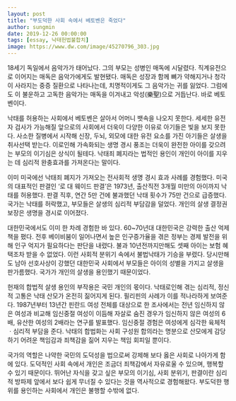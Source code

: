 ```yaml
---
layout: post
title: "부도덕한 사회 속에서 베토벤은 죽었다"
author: sungmin
date: 2019-12-26 00:00:00
tags: [essay, 낙태헌법불합치]
image: https://www.dw.com/image/45270796_303.jpg
---
```


18세기 독일에서 음악가가 태어났다. 그의 부모는 성병인 매독에 시달렸다. 직계유전으로 이어지는 매독은 음악가에게도 발현됐다. 매독은 성장과 함께 뼈가 약해지거나 청각이 사라지는 중증 질환으로 나타나는데, 치명적이게도 그 음악가는 귀를 잃었다. 그럼에도 이 불운하고 고독한 음악가는 매독을 이겨내고 악성(樂聖)으로 거듭난다. 바로 베토벤이다.

낙태를 허용하는 사회에서 베토벤은 살아서 어머니 뱃속을 나오지 못한다. 세세한 유전자 검사가 가능해질 앞으로의 사회에서 더욱이 다양한 이유로 아기들은 빛을 보지 못한다. 사소한 질병에서 시작해 신장, 두뇌, 외모에 대한 유전 요소를 가진 아기들은 살생을 취사선택 받는다. 이로인해 가속화되는 생명 경시 풍조는 더욱이 완전한 아이를 갖으려는 부모의 이기심은 상식이 될테다. 낙태죄 폐지라는 법적인 용인이 개인이 아이를 지우는 데 심리적 완충효과를 가져온다는 말이다.

이미 미국에선 낙태죄 폐지가 가져오는 전사회적 생명 경시 효과 사례를 경험했다. 미국의 대표적인 판결인 ‘로 대 웨이드 판결’은 1973년, 출산직전 3개월 미만의 아이까지 낙태를 허용했다. 판결 직후, 연간 5만 건에 불과했던 낙태 횟수가 75만 건으로 급증했다. 국가는 낙태를 허락했고, 부모들은 살생의 심리적 부담감을 덜었다. 개인의 살생 결정권 보장은 생명을 경시로 이어졌다.

대한민국에서도 이미 한 차례 경험한 바 있다. 60~70년대 대한민국은 강력한 출산 억제책을 폈다. 전후 베이비붐이 일어나면서 높은 인구증가율을 겪은 정부는 경제 발전을 위해 인구 억지가 필요하다는 판단을 내렸다. 불과 10년전까지만해도 셋째 아이는 보험 혜택조차 받을 수 없었다. 이런 사회적 분위기 속에서 불법낙태가 기승을 부렸다. 당시만해도 남아 선호사상이 강했던 대한민국 사회에서 부모들은 아이의 성별을 가지고 살생을 판가름했다. 국가가 개인의 살생을 용인했기 때문이었다.

헌재의 합법적 살생 용인의 부작용은 국민 개인의 몫이다. 낙태로인해 겪는 심리적, 정신적 고통은 낙태 산모가 온전히 짊어지게 된다. 필리핀의 사례가 이를 적나라하게 보여준다. 1987년부터 13년간 핀란드 여성 전체를 대상으로 한 조사에서는 전년 임신하지 않은 여성과 비교해 임신중절 여성이 이듬해 자살로 숨진 경우가 임신하지 않은 여성의 6배, 유산한 여성의 2배라는 연구를 발표했다. 임신중절 경험은 여성에게 심각한 육체적ㆍ심리적 부담을 준다. 낙태의 합법화는 사회 구성원 합의라는 명분으로 산모에게 감당하기 어려운 책임감과 죄책감을 짊어 지우는 책임 회피일 뿐이다.

국가의 역할은 나약한 국민의 도덕성을 법으로써 강제해 보다 옳은 사회로 나아가게 함에 있다. 도덕적인 사회 속에서 개인은 조금더 죄책감에서 자유로울 수 있으며, 행복할 수 있기 때문이다. 뛰어난 자식을 갖고 싶은 부모의 이기심, 사회 분위기, 판결이란 심리적 방파제 앞에서 보다 쉽게 무너질 수 있다는 것을 역사적으로 경험해왔다. 부도덕한 행위를 용인하는 사회에서 개인은 불행할 수밖에 없다.